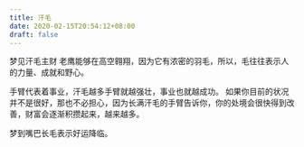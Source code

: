 ```yaml
---
title: 汗毛
date: 2020-02-15T20:54:12+08:00
draft: false
---
```


梦见汗毛主财
老鹰能够在高空翱翔，因为它有浓密的羽毛，所以，毛往往表示人的力量、成就和野心。

手臂代表着事业，汗毛越多手臂就越强壮，事业也就越成功。
如果你目前的状况并不是很好，那也不必担心，因为长满汗毛的手臂告诉你，你的处境会很快得到改善，财富会逐渐积攒起来，越来越多。
 
梦到嘴巴长毛表示好运降临。
